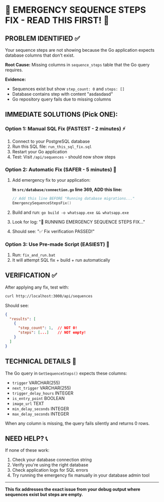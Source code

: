 # 🚨 EMERGENCY SEQUENCE STEPS FIX - READ THIS FIRST! 🚨

## PROBLEM IDENTIFIED ✅
Your sequence steps are not showing because the Go application expects database columns that don't exist. 

**Root Cause:** Missing columns in `sequence_steps` table that the Go query requires.

**Evidence:** 
- Sequences exist but show `step_count: 0` and `steps: []`
- Database contains step with content "asdasdasd" 
- Go repository query fails due to missing columns

## IMMEDIATE SOLUTIONS (Pick ONE):

### Option 1: Manual SQL Fix (FASTEST - 2 minutes) ⚡
1. Connect to your PostgreSQL database
2. Run this SQL file: `run_this_sql_fix.sql`
3. Restart your Go application
4. Test: Visit `/api/sequences` - should now show steps

### Option 2: Automatic Fix (SAFER - 5 minutes) 🔧
1. Add emergency fix to your application:
   
   **In `src/database/connection.go` line 369, ADD this line:**
   ```go
   // Add this line BEFORE "Running database migrations..."
   EmergencySequenceStepsFix()
   ```

2. Build and run: `go build -o whatsapp.exe && whatsapp.exe`
3. Look for log: "🚨 RUNNING EMERGENCY SEQUENCE STEPS FIX..."
4. Should see: "✅ Fix verification PASSED!"

### Option 3: Use Pre-made Script (EASIEST) 🎯
1. Run: `fix_and_run.bat`
2. It will attempt SQL fix + build + run automatically

## VERIFICATION ✅
After applying any fix, test with:
```bash
curl http://localhost:3000/api/sequences
```

Should see:
```json
{
  "results": [
    {
      "step_count": 1,  // NOT 0!
      "steps": [...]    // NOT empty!
    }
  ]
}
```

## TECHNICAL DETAILS 🔧
The Go query in `GetSequenceSteps()` expects these columns:
- `trigger` VARCHAR(255)
- `next_trigger` VARCHAR(255) 
- `trigger_delay_hours` INTEGER
- `is_entry_point` BOOLEAN
- `image_url` TEXT
- `min_delay_seconds` INTEGER
- `max_delay_seconds` INTEGER

When any column is missing, the query fails silently and returns 0 rows.

## NEED HELP? 📞
If none of these work:
1. Check your database connection string
2. Verify you're using the right database 
3. Check application logs for SQL errors
4. Try running the emergency fix manually in your database admin tool

---
**This fix addresses the exact issue from your debug output where sequences exist but steps are empty.**
